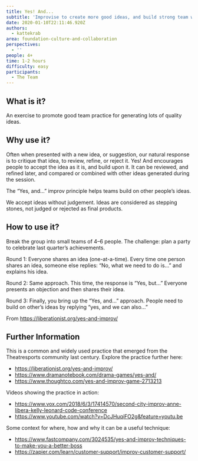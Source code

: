 ```yaml
---
title: Yes! And...
subtitle: 'Improvise to create more good ideas, and build strong team work skills.'
date: 2020-01-10T22:11:46.920Z
authors:
  - kattekrab
area: foundation-culture-and-collaboration
perspectives:
  - ''
people: 4+
time: 1-2 hours
difficulty: easy
participants:
  - The Team
---
```

## What is it?

An exercise to promote good team practice for generating lots of quality ideas.

## Why use it?

Often when presented with a new idea, or suggestion, our natural response is to critique that idea, to review, refine, or reject it.  Yes! And encourages people to accept the idea as it is, and build upon it.  It can be reviewed, and refined later, and compared or combined with other ideas generated during the session.

The “Yes, and…” improv principle helps teams build on other people’s ideas. 

We accept ideas without judgement. Ideas are considered as stepping stones, not judged or rejected as final products. 

## How to use it?

Break the group into small teams of 4–6 people.  The challenge: plan a party to celebrate last quarter’s achievements.

Round 1: Everyone shares an idea (one-at-a-time). Every time one person shares an idea, someone else replies: “No, what we need to do is…” and explains his idea.

Round 2: Same approach. This time, the response is “Yes, but…” Everyone presents an objection and then shares their idea.

Round 3: Finally, you bring up the “Yes, and…” approach. People need to build on other’s ideas by replying “yes, and we can also…”

From https://liberationist.org/yes-and-improv/

## Further Information

This is a common and widely used practice that emerged from the Theatresports community last century. Explore the practice further here:

* https://liberationist.org/yes-and-improv/
* https://www.dramanotebook.com/drama-games/yes-and/
* https://www.thoughtco.com/yes-and-improv-game-2713213 

Videos showing the practice in action:

* https://www.vox.com/2018/6/3/17414570/second-city-improv-anne-libera-kelly-leonard-code-conference 
* https://www.youtube.com/watch?v=DcJHuqiFO2g&feature=youtu.be 

Some context for where, how and why it can be a useful technique:

* https://www.fastcompany.com/3024535/yes-and-improv-techniques-to-make-you-a-better-boss 
* https://zapier.com/learn/customer-support/improv-customer-support/
